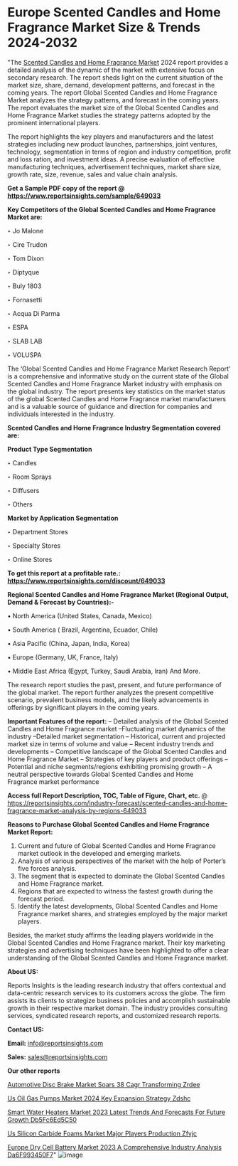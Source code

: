 # Europe Scented Candles and Home Fragrance Market Size & Trends 2024-2032

"The <a href=https://www.reportsinsights.com/sample/649033>Scented Candles and Home Fragrance Market</a> 2024 report provides a detailed analysis of the dynamic of the market with extensive focus on secondary research. The report sheds light on the current situation of the market size, share, demand, development patterns, and forecast in the coming years. The report Global Scented Candles and Home Fragrance Market analyzes the strategy patterns, and forecast in the coming years. The report evaluates the market size of the Global Scented Candles and Home Fragrance Market studies the strategy patterns adopted by the prominent international players.

The report highlights the key players and manufacturers and the latest strategies including new product launches, partnerships, joint ventures, technology, segmentation in terms of region and industry competition, profit and loss ration, and investment ideas. A precise evaluation of effective manufacturing techniques, advertisement techniques, market share size, growth rate, size, revenue, sales and value chain analysis.

<strong>Get a Sample PDF copy of the report @ <a href=https://www.reportsinsights.com/sample/649033 style=color:#0000ff;>https://www.reportsinsights.com/sample/649033</a></strong>

<strong>Key Competitors of the Global Scented Candles and Home Fragrance Market are:</strong>

‣ Jo Malone

‣ Cire Trudon

‣ Tom Dixon

‣ Diptyque

‣ Buly 1803

‣ Fornasetti

‣ Acqua Di Parma

‣ ESPA

‣ SLAB LAB

‣ VOLUSPA

The ‘Global Scented Candles and Home Fragrance Market Research Report’ is a comprehensive and informative study on the current state of the Global Scented Candles and Home Fragrance Market industry with emphasis on the global industry. The report presents key statistics on the market status of the global Scented Candles and Home Fragrance market manufacturers and is a valuable source of guidance and direction for companies and individuals interested in the industry.

<strong>Scented Candles and Home Fragrance Industry Segmentation covered are:</strong>

<strong>Product Type Segmentation</strong>

‣ Candles

‣ Room Sprays

‣ Diffusers

‣ Others

<strong>Market by Application Segmentation</strong>

‣ Department Stores

‣ Specialty Stores

‣ Online Stores

<strong>To get this report at a profitable rate.: <a href=https://www.reportsinsights.com/discount/649033 style=color:#0000ff;>https://www.reportsinsights.com/discount/649033</a></strong>

<strong>Regional Scented Candles and Home Fragrance Market (Regional Output, Demand &amp; Forecast by Countries):-</strong>

• North America (United States, Canada, Mexico)

• South America ( Brazil, Argentina, Ecuador, Chile)

• Asia Pacific (China, Japan, India, Korea)

• Europe (Germany, UK, France, Italy)

• Middle East Africa (Egypt, Turkey, Saudi Arabia, Iran) And More.

The research report studies the past, present, and future performance of the global market. The report further analyzes the present competitive scenario, prevalent business models, and the likely advancements in offerings by significant players in the coming years.

<strong>Important Features of the report:</strong>
– Detailed analysis of the Global Scented Candles and Home Fragrance market
–Fluctuating market dynamics of the industry
–Detailed market segmentation
– Historical, current and projected market size in terms of volume and value
– Recent industry trends and developments
– Competitive landscape of the Global Scented Candles and Home Fragrance Market
– Strategies of key players and product offerings
– Potential and niche segments/regions exhibiting promising growth
– A neutral perspective towards Global Scented Candles and Home Fragrance market performance

<strong>Access full Report Description, TOC, Table of Figure, Chart, etc. </strong>@   <a href=https://reportsinsights.com/industry-forecast/scented-candles-and-home-fragrance-market-analysis-by-regions-649033 style=color:#0000ff;>https://reportsinsights.com/industry-forecast/scented-candles-and-home-fragrance-market-analysis-by-regions-649033</a>

<strong>Reasons to Purchase Global Scented Candles and Home Fragrance Market Report:</strong>
1. Current and future of Global Scented Candles and Home Fragrance market outlook in the developed and emerging markets.
2. Analysis of various perspectives of the market with the help of Porter’s five forces analysis.
3. The segment that is expected to dominate the Global Scented Candles and Home Fragrance market.
4. Regions that are expected to witness the fastest growth during the forecast period.
5. Identify the latest developments, Global Scented Candles and Home Fragrance market shares, and strategies employed by the major market players.

Besides, the market study affirms the leading players worldwide in the Global Scented Candles and Home Fragrance market. Their key marketing strategies and advertising techniques have been highlighted to offer a clear understanding of the Global Scented Candles and Home Fragrance market.

<strong><strong>About US</strong>:</strong>

Reports Insights is the leading research industry that offers contextual and data-centric research services to its customers across the globe. The firm assists its clients to strategize business policies and accomplish sustainable growth in their respective market domain. The industry provides consulting services, syndicated research reports, and customized research reports.

<strong>Contact US:</strong>

<p class=><b>Email:</b> <a href=mailto:info@reportsinsights.com>info@reportsinsights.com</a></p>
<p class=><b>Sales:</b> <a href=mailto:sales@reportsinsights.com>sales@reportsinsights.com</a></p>

<strong>Our other reports</strong>

<a href=https://www.linkedin.com/pulse/automotive-disc-brake-market-soars-38-cagr-transforming-zrdee/>Automotive Disc Brake Market Soars 38 Cagr Transforming Zrdee</a>

<a href=https://www.linkedin.com/pulse/us-oil-gas-pumps-market-2024-key-expansion-strategy-zdshc/>Us Oil Gas Pumps Market 2024 Key Expansion Strategy Zdshc</a>

<a href=https://medium.com/@ranediksha451/smart-water-heaters-market-2023-latest-trends-and-forecasts-for-future-growth-db5fc6ed5c50>Smart Water Heaters Market 2023 Latest Trends And Forecasts For Future Growth Db5Fc6Ed5C50</a>

<a href=https://www.linkedin.com/pulse/us-silicon-carbide-foams-market-major-players-production-zfvjc/>Us Silicon Carbide Foams Market Major Players Production Zfvjc</a>

<a href=https://medium.com/@akitotamura255/europe-dry-cell-battery-market-2023-a-comprehensive-industry-analysis-da6f993450f7>Europe Dry Cell Battery Market 2023 A Comprehensive Industry Analysis Da6F993450F7</a>"
![image](https://github.com/aanak123/RIMarketer1/assets/158471119/b51d1196-e65a-4028-baba-c7f3f1ef2cd5)

